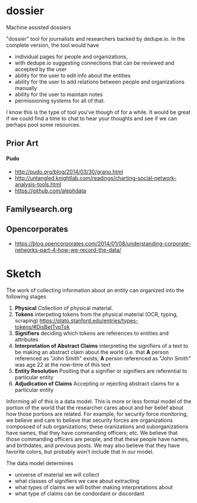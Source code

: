 # dossier
Machine assisted dossiers

"dossier" tool for journalists and researchers backed by dedupe.io. In the complete version, the tool would have

* individual pages for people and organizations,
* with dedupe.io suggesting connections that can be reviewed and accepted by the user
* ability for the user to edit info about the entities
* ability for the user to add relations between people and organizations manually
* ability for the user to maintain notes
* permissioning systems for all of that.

I know this is the type of tool you've though of for a while. It would be great if we could find a time to chat to hear your thoughts and see if we can perhaps pool some resources.


## Prior Art
#### Pudo
- http://pudo.org/blog/2014/03/30/grano.html
- http://untangled.knightlab.com/readings/charting-social-network-analysis-tools.html
- https://github.com/alephdata


## Familysearch.org

## Opencorporates
- https://blog.opencorporates.com/2014/01/08/understanding-corporate-networks-part-4-how-we-record-the-data/

# Sketch

The work of collecting information about an entity can organized into the following stages

1. **Physical** Collection of physical material.
2. **Tokens** interpeting tokens from the physical material (OCR, typing, scraping) https://plato.stanford.edu/entries/types-tokens/#DisBetTypTok
3. **Signifiers** deciding which tokens are references to entities and attributes
4. **Interpretation of Abstract Claims** interpreting the signifiers of a text to be making an abstract claim about the world (i.e. that **A** person referenced as "John Smith" exists; **A** person referenced as "John Smith" was age 22 at the now-time of this text
5. **Entity Resolution** Positing that a signifier or signifiers are referential to particular entity
6. **Adjudication of Claims** Accepting or rejecting abstract claims for a particular entity

Informing all of this is a data model. This is more or less formal model of the portion of the world that the researcher cares about and her belief about how those portions are related. For example, for security force monitoring, we believe and care to believe that security forces are organizations composoed of sub organizations; these oranizations and suborganizations have names, that they have commanding officers; etc. We believe that those commanding officers are people, and that these people have names, and birthdates, and previous posts. We may also believe that they have favorite colors, but probably won't include that in our model.

The data model determines 

- universe of material we will collect
- what classes of signifiers we care about extracting
- what types of claims we will bother making interpretations about
- what type of claims can be condordant or discordant



